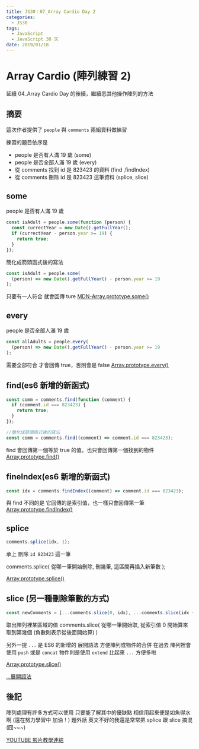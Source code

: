 ```yaml
---
title: JS30：07_Array Cardio Day 2
categories:
  - JS30
tags:
  - JavaScript
  - JavaScript 30 天
date: 2019/01/18
---
```


# Array Cardio (陣列練習 2)

延續 04_Array Cardio Day 的後續，繼續悉其他操作陣列的方法

## 摘要

這次作者提供了 `people` 與 `comments` 兩組資料做練習

練習的題目依序是

- people 是否有人滿 19 歲 (some)
- people 是否全部人滿 19 歲 (every)
- 從 comments 找到 id 是 823423 的資料 (find ,findIndex)
- 從 comments 刪除 id 是 823423 這筆資料 (splice, slice)

## some

people 是否有人滿 19 歲

```javascript
const isAdult = people.some(function (person) {
  const currectYear = new Date().getFullYear();
  if (currectYear - person.year >= 19) {
    return true;
  }
});
```

簡化成箭頭函式後的寫法

```javascript
const isAdult = people.some(
  (person) => new Date().getFullYear() - person.year >= 19
);
```

只要有一人符合 就會回傳 ture
[MDN-Array.prototype.some()](https://developer.mozilla.org/zh-TW/docs/Web/JavaScript/Reference/Global_Objects/Array/some)

## every

people 是否全部人滿 19 歲

```javascript
const allAdults = people.every(
  (person) => new Date().getFullYear() - person.year >= 19
);
```

需要全部符合 才會回傳 true，否則會是 false
[Array.prototype.every()](https://developer.mozilla.org/zh-TW/docs/Web/JavaScript/Reference/Global_Objects/Array/every)

## find(es6 新增的新函式)

```javascript
const comm = comments.find(function (comment) {
  if (comment.id === 823423) {
    return true;
  }
});

//簡化成箭頭函式後的寫法
const comm = comments.find((comment) => comment.id === 823423);
```

find 會回傳第一個等於 true 的值，也只會回傳第一個找到的物件
[Array.prototype.find()](https://developer.mozilla.org/zh-TW/docs/Web/JavaScript/Reference/Global_Objects/Array/find)

## fineIndex(es6 新增的新函式)

```javascript
const idx = comments.findIndex((comment) => comment.id === 823423);
```

與 find 不同的是 它回傳的是索引值，也一樣只會回傳第一筆
[Array.prototype.findIndex()](https://developer.mozilla.org/zh-TW/docs/Web/JavaScript/Reference/Global_Objects/Array/findIndex)

## splice

```javascript
comments.splice(idx, 1);
```

承上 刪除 `id 823423` 這一筆

comments.splice( 從哪一筆開始刪除, 刪幾筆, 這區間再插入新筆數 );

[Array.prototype.splice()](https://developer.mozilla.org/zh-TW/docs/Web/JavaScript/Reference/Global_Objects/Array/splice)

## slice (另一種刪除筆數的方式)

```javascript
const newComments = [...comments.slice(0, idx), ...comments.slice(idx + 1)];
```

取出陣列裡某區域的值
comments.slice( 從哪一筆開始取, 從索引值 0 開始算來取到第幾個 (負數則表示從後面開始算) )

另外一提 `...` 是 ES6 的新增的 展開語法 方便陣列或物件的合併
在過去 陣列裡會使用 `push` 或是 `concat` 物件則是使用 `extend`
比起來 `...` 方便多啦

[Array.prototype.slice()](https://developer.mozilla.org/zh-TW/docs/Web/JavaScript/Reference/Global_Objects/Array/slice)

[...展開語法](https://developer.mozilla.org/zh-CN/docs/Web/JavaScript/Reference/Operators/Spread_syntax)

## 後記

陣列處理有許多方式可以使用 只要能了解其中的優缺點 相信用起來便是如魚得水啊 (還在努力學習中 加油！)
題外話 英文不好的我還是常常把 splice 跟 slice 搞混 (囧~~~)

[YOUTUBE 影片教學連結](https://www.youtube.com/watch?v=QNmRfyNg1lw)
